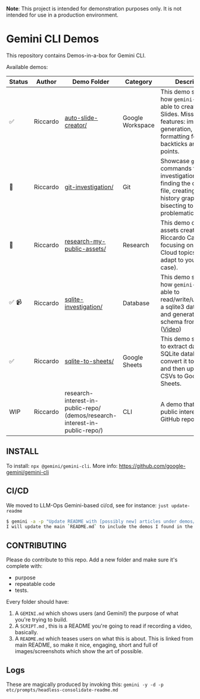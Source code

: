 **Note**: This project is intended for demonstration purposes only. It is not intended for use in a production environment.

# Gemini CLI Demos

This repository contains Demos-in-a-box for Gemini CLI.

Available demos:

| Status | Author | Demo Folder | Category | Description |
|---|---|---|---|---|
| ✅ | Riccardo | [auto-slide-creator/](./demos/auto-slide-creator/) | Google Workspace | This demo showcases how `gemini-cli` is able to create Google Slides. Missing features: image generation, proper formatting for backticks and bullet points. |
| 📝 | Riccardo | [git-investigation/](./demos/git-investigation/) | Git | Showcase `git` commands for code investigation, such as finding the origin of a file, creating a git history graph, and bisecting to find a problematic commit. |
| 🚧 | Riccardo | [research-my-public-assets/](./demos/research-my-public-assets/) | Research | This demo collects all assets created by Riccardo Carlesso, focusing on Google Cloud topics (easy to adapt to your use case). |
| ✅ 📹 | Riccardo | [sqlite-investigation/](./demos/sqlite-investigation/) | Database | This demo showcases how `gemini-cli` is able to read/write/understand a sqlite3 database and generate an E/R schema from it. ([Video](https://www.youtube.com/watch?v=pd39-n9HWDc)) |
| ✅ | Riccardo | [sqlite-to-sheets/](./demos/sqlite-to-sheets/) | Google Sheets | This demo shows how to extract data from a SQLite database, convert it to CSV files, and then upload these CSVs to Google Sheets. |
|  WIP | Riccardo | research-interest-in-public-repo/ (demos/research-interest-in-public-repo/) | CLI | A demo that monitors public interest in a GitHub repository. |

## INSTALL

To install: `npx @gemini/gemini-cli`.
More info: https://github.com/google-gemini/gemini-cli

## CI/CD

We moved to LLM-Ops Gemini-based ci/cd, see for instance: `just update-readme`

```bash
$ gemini -a -p "Update README with [possibly new] articles under demos/"
I will update the main `README.md` to include the demos I found in the `demos/` directory. First, I'll list the contents of the `demos/` directory to identify all the demos. Then, for each demo, I will read its `STATUS.md` file to gather the necessary information to update the main `README.md`.
```

## CONTRIBUTING

Please do contribute to this repo. Add a new folder and make sure it's complete with:
- purpose
- repeatable code
- tests.

Every folder should have:

1. A `GEMINI.md` which shows users (and Gemini!) the purpose of what you're trying to build.
2. A `SCRIPT.md` , this is a README you're going to read if recording a video, basically.
3. A `README.md` which teases users on what this is about. This is linked from main README, so make it nice, engaging,
   short and full of images/screenshots which show the art of possible.

## Logs

These are magically produced by invoking this: `gemini -y -d -p etc/prompts/headless-consolidate-readme.md`


